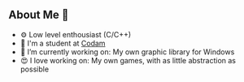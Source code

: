 ## About Me 👋
- ⚙️ Low level enthousiast (C/C++)
- 📖 I'm a student at [Codam](https://github.com/codam-coding-college)
- 🔭 I’m currently working on: My own graphic library for Windows
- 😍 I love working on: My own games, with as little abstraction as possible
